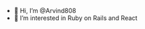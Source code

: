 - 👋 Hi, I’m @Arvind808
- 👀 I’m interested in Ruby on Rails and React


<!---
Arvind808/Arvind808 is a ✨ special ✨ repository because its `README.md` (this file) appears on your GitHub profile.
You can click the Preview link to take a look at your changes.
--->
